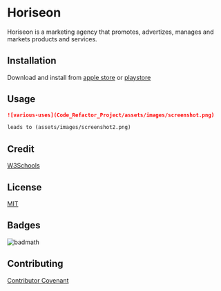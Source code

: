 # Horiseon

Horiseon is a marketing agency that promotes, advertizes, manages and markets products and services.

## Installation

Download and install from [apple store](https://www.apple.com/shop) or [playstore](https://play.google.com/store/apps)

## Usage

```md
![various-uses](Code_Refactor_Project/assets/images/screenshot.png)

leads to (assets/images/screenshot2.png)
```

## Credit

[W3Schools](https://www.w3schools.com)

## License
[MIT](https://choosealicense.com/licenses/mit/)

## Badges 

![badmath](https://img.shields.io/github/languages/top/nielsenjared/badmath)

## Contributing

[Contributor Covenant](https://www.contributor-covenant.org/)
